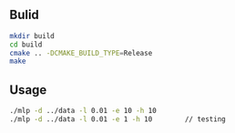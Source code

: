 ## Bulid

```sh
mkdir build
cd build
cmake .. -DCMAKE_BUILD_TYPE=Release
make
```

## Usage

```sh
./mlp -d ../data -l 0.01 -e 10 -h 10
./mlp -d ../data -l 0.01 -e 1 -h 10        // testing
```